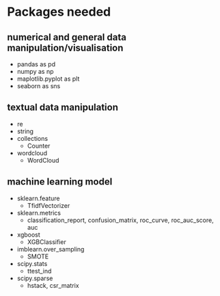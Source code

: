 # Packages needed

## numerical and general data manipulation/visualisation
- pandas as pd
- numpy as np
- maplotlib.pyplot as plt
- seaborn as sns

## textual data manipulation
- re
- string
- collections
  - Counter
- wordcloud
  - WordCloud

## machine learning model
- sklearn.feature
  - TfidfVectorizer
- sklearn.metrics
  - classification_report, confusion_matrix, roc_curve, roc_auc_score, auc
- xgboost
  - XGBClassifier
- imblearn.over_sampling
  - SMOTE
- scipy.stats
  - ttest_ind
- scipy.sparse
  - hstack, csr_matrix
